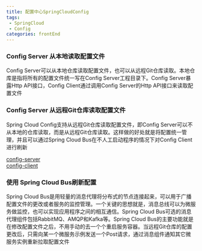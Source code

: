 ```yaml
---
title: 配置中心SpringCloudConfig
tags: 
 - SpringCloud
 - Config
categories: frontEnd
---
```


### Config Server 从本地读取配置文件
Config Server可以从本地仓库读取配置文件，也可以从远程Git仓库读取。本地仓库是指将所有的配置文件统一写在Config Server工程目录下。Config Server暴露Http API接口，Config Client通过调用Config Server的Http API接口来读取配置文件

### Config Server 从远程Git仓库读取配置文件
Spring Cloud Config支持从远程Git仓库读取配置文件，即Config Server可以不从本地的仓库读取，而是从远程Git仓库读取。这样做的好处就是将配置统一管理，并且可以通过Spring Cloud Bus在不人工启动程序的情况下对Config Client进行刷新

[config-server](https://gitee.com/CK_Simon/cloud-demo/tree/master/cloud-config-server)  
[config-client](https://gitee.com/CK_Simon/cloud-demo/tree/master/cloud-config-client)

### 使用 Spring Cloud Bus刷新配置
Spring Cloud Bus是用轻量的消息代理将分布式的节点连接起来，可以用于广播配置文件的更改或者服务的监控管理。一个关键的思想就是，消息总线可以为微服务做监控，也可以实现应用程序之间的相互通信。Spring Cloud Bus可选的消息代理组件包括RabbitMQ、AMQP和Kafka等。Spring Cloud Bus的主要功能就是在修改配置文件之后，不用手动的去一个个重启服务容器。当远程Git仓库的配置更改后，只需向某一个微服务示例发送一个Post请求，通过消息组件通知其它微服务实例重新拉取配置文件

